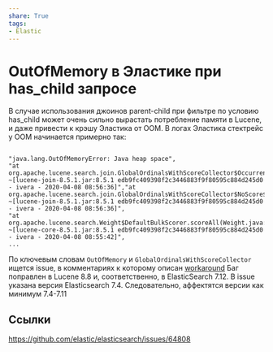 ```yaml
---
share: True
tags: 
- Elastic
---
```

# OutOfMemory в Эластике при has_child запросе
В случае использования джоинов parent-child при фильтре по условию has_child может очень сильно вырастать потребление памяти в Lucene, и даже привести к крэшу Эластика от OOM.
В логах Эластика стектрейс у ООМ начинается примерно так:
```

"java.lang.OutOfMemoryError: Java heap space",
"at org.apache.lucene.search.join.GlobalOrdinalsWithScoreCollector$Occurrences.increment(GlobalOrdinalsWithScoreCollector.java:363) ~[lucene-join-8.5.1.jar:8.5.1 edb9fc409398f2c3446883f9f80595c884d245d0 - ivera - 2020-04-08 08:56:36]","at org.apache.lucene.search.join.GlobalOrdinalsWithScoreCollector$NoScore$1.collect(GlobalOrdinalsWithScoreCollector.java:258) ~[lucene-join-8.5.1.jar:8.5.1 edb9fc409398f2c3446883f9f80595c884d245d0 - ivera - 2020-04-08 08:56:36]",
"at org.apache.lucene.search.Weight$DefaultBulkScorer.scoreAll(Weight.java:267) ~[lucene-core-8.5.1.jar:8.5.1 edb9fc409398f2c3446883f9f80595c884d245d0 - ivera - 2020-04-08 08:55:42]",
...
```

По ключевым словам `OutOfMemory` и `GlobalOrdinalsWithScoreCollector` ищется  issue, в комментариях к которому описан [workaround](https://github.com/elastic/elasticsearch/issues/64808#issuecomment-730846658)
Баг поправлен в Lucene 8.8 и, cоответственно, в ElasticSearch 7.12. В issue указана версия Elasticsearch 7.4. Следовательно, аффектятся версии как минимум 7.4-7.11
## Ссылки
https://github.com/elastic/elasticsearch/issues/64808
